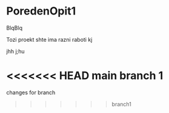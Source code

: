 # PoredenOpit1
BlqBlq


Tozi proekt shte ima razni raboti
kj

jhh
j;hu

<<<<<<< HEAD
main branch 1
=======
changes for branch
>>>>>>> branch1

